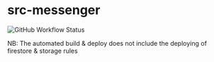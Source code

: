 # src-messenger

![GitHub Workflow Status](https://img.shields.io/github/workflow/status/samRC/src-messenger/Deploy%20to%20Firebase%20Hosting%20on%20merge?label=BUILD%2FDEPLOY&style=for-the-badge)

NB: The automated build & deploy does not include the deploying of firestore & storage rules
